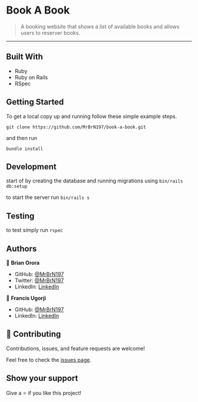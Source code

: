 # Book A Book

> A booking website that shows a list of available books and allows users to reserver books.
---

## Built With

- Ruby
- Ruby on Rails
- RSpec

## Getting Started

To get a local copy up and running follow these simple example steps.

```
git clone https://github.com/MrBrN197/book-a-book.git
```

and then run

```
bundle install
```

## Development 

start of by creating the database and running migrations using
`bin/rails db:setup`

to start the server run `bin/rails s`

## Testing
to test simply run `rspec`


## Authors

👤 **Brian Orora**

- GitHub: [@MrBrN197](https://github.com/MrBrN197)
- Twitter: [@MrBrN197](https://twitter.com/MrBrN197)
- LinkedIn: [LinkedIn](https://www.linkedin.com/in/orora-brian/)

👤 **Francis Ugorji**

- GitHub: [@MrBrN197](https://github.com/Gambit142)
- LinkedIn: [LinkedIn](https://www.linkedin.com/in/francis-ugorji/)

## 🤝 Contributing

Contributions, issues, and feature requests are welcome!

Feel free to check the [issues page](../../issues/).

## Show your support

Give a ⭐️ if you like this project!
